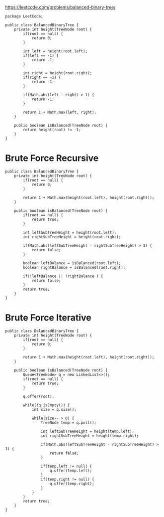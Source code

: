 https://leetcode.com/problems/balanced-binary-tree/

    package LeetCode;

    public class BalancedBinaryTree {
        private int height(TreeNode root) {
            if(root == null) {
                return 0;
            }
            
            int left = height(root.left);
            if(left == -1) {
                return -1;
            }
            
            int right = height(root.right);
            if(right == -1) {
                return -1;
            }
            
            if(Math.abs(left - right) > 1) {
                return -1;
            }
            
            return 1 + Math.max(left, right);
        }
        
        public boolean isBalanced(TreeNode root) {
            return height(root) != -1;
        }
    }

# Brute Force Recursive

    public class BalancedBinaryTree {
        private int height(TreeNode root) {
            if(root == null) {
                return 0;
            }
            
            return 1 + Math.max(height(root.left), height(root.right));
        }

        public boolean isBalanced(TreeNode root) {
            if(root == null) {
                return true;
            }
            
            int leftSubTreeHeight = height(root.left);
            int rightSubTreeHeight = height(root.right);
            
            if(Math.abs(leftSubTreeHeight - rightSubTreeHeight) > 1) {
                return false;
            }
            
            boolean leftBalance = isBalanced(root.left);
            boolean rightBalance = isBalanced(root.right);
            
            if(!leftBalance || !rightBalance ) {
                return false;
            }
            return true;
        }
    }   

# Brute Force Iterative

    public class BalancedBinaryTree {
        private int height(TreeNode root) {
            if(root == null) {
                return 0;
            }
            
            return 1 + Math.max(height(root.left), height(root.right));
        }

        public boolean isBalanced(TreeNode root) {
            Queue<TreeNode> q = new LinkedList<>();
            if(root == null) {
                return true;
            }
            
            q.offer(root);
            
            while(!q.isEmpty()) {
                int size = q.size();
                
                while(size-- > 0) {
                    TreeNode temp = q.poll();
                    
                    int leftSubTreeHeight = height(temp.left);
                    int rightSubTreeHeight = height(temp.right);
                    
                    if(Math.abs(leftSubTreeHeight - rightSubTreeHeight) > 1) {
                        return false;
                    }
                    
                    if(temp.left != null) {
                        q.offer(temp.left);
                    }
                    if(temp.right != null) {
                        q.offer(temp.right);
                    }
                }
            }
            return true;
        }
    }
